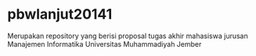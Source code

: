 # pbwlanjut20141
Merupakan repository yang berisi proposal tugas akhir mahasiswa jurusan Manajemen Informatika Universitas Muhammadiyah Jember
